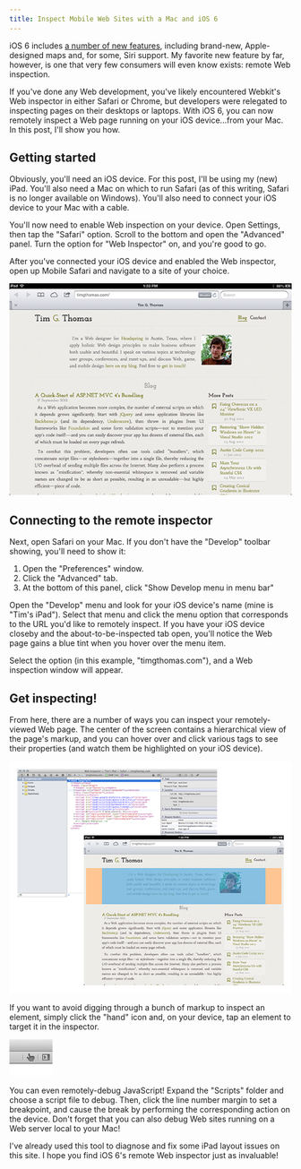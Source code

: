 ```yaml
---
title: Inspect Mobile Web Sites with a Mac and iOS 6
---
```


iOS 6 includes [a number of new features][1], including brand-new, Apple-designed maps and, for some, Siri support. My favorite new feature by far, however, is one that very few consumers will even know exists: remote Web inspection.

If you've done any Web development, you've likely encountered Webkit's Web inspector in either Safari or Chrome, but developers were relegated to inspecting pages on their desktops or laptops. With iOS 6, you can now remotely inspect a Web page running on your iOS device...from your Mac. In this post, I'll show you how.

## Getting started

Obviously, you'll need an iOS device. For this post, I'll be using my (new) iPad. You'll also need a Mac on which to run Safari (as of this writing, Safari is no longer available on Windows). You'll also need to connect your iOS device to your Mac with a cable.

You'll now need to enable Web inspection on your device. Open Settings, then tap the "Safari" option. Scroll to the bottom and open the "Advanced" panel. Turn the option for "Web Inspector" on, and you're good to go.

After you've connected your iOS device and enabled the Web inspector, open up Mobile Safari and navigate to a site of your choice.

![My site, running on Mobile Safari.][a]

## Connecting to the remote inspector

Next, open Safari on your Mac. If you don't have the "Develop" toolbar showing, you'll need to show it:

1. Open the "Preferences" window.
2. Click the "Advanced" tab.
3. At the bottom of this panel, click "Show Develop menu in menu bar"

Open the "Develop" menu and look for your iOS device's name (mine is "Tim's iPad"). Select that menu and click the menu option that corresponds to the URL you'd like to remotely inspect. If you have your iOS device closeby and the about-to-be-inspected tab open, you'll notice the Web page gains a blue tint when you hover over the menu item.

Select the option (in this example, "timgthomas.com"), and a Web inspection window will appear.

## Get inspecting!

From here, there are a number of ways you can inspect your remotely-viewed Web page. The center of the screen contains a hierarchical view of the page's markup, and you can hover over and click various tags to see their properties (and watch them be highlighted on your iOS device).

![Hover over an element in the Web inspector, and see it highlighted on your iOS device!][b]

If you want to avoid digging through a bunch of markup to inspect an element, simply click the "hand" icon and, on your device, tap an element to target it in the inspector.

![The "hand" icon.][c]

You can even remotely-debug JavaScript! Expand the "Scripts" folder and choose a script file to debug. Then, click the line number margin to set a breakpoint, and cause the break by performing the corresponding action on the device. Don't forget that you can also debug Web sites running on a Web server local to your Mac!

I've already used this tool to diagnose and fix some iPad layout issues on this site. I hope you find iOS 6's remote Web inspector just as invaluable!

[1]: http://www.apple.com/ios/

[a]: /css/images/blog/2012-09-19-01.png
[b]: /css/images/blog/2012-09-19-02.png
[c]: /css/images/blog/2012-09-19-03.png
